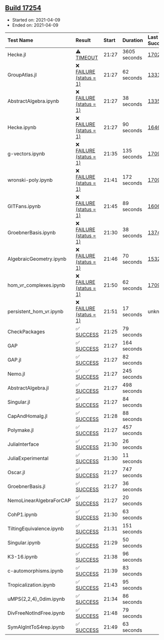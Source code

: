 ## [Build 17254](https://oscarci.mathematik.uni-kl.de/job/oscar/17254/)

* Started on: 2021-04-09
* Ended on: 2021-04-09

| Test Name    | Result | Start | Duration | Last Success | First Failure |
|:-------------|:-------|:------|:---------|:-------------|:--------------|
| Hecke.jl | ⚠ [TIMEOUT](https://oscarci.mathematik.uni-kl.de/job/oscar/17254/artifact/logs/build-17254/Hecke.jl.log) | 21:27 | 3605 seconds | [17022](https://oscarci.mathematik.uni-kl.de/job/oscar/17022/) | [17023](https://oscarci.mathematik.uni-kl.de/job/oscar/17023/) |
| GroupAtlas.jl | ❌ [FAILURE (status = 1)](https://oscarci.mathematik.uni-kl.de/job/oscar/17254/artifact/logs/build-17254/GroupAtlas.jl.log) | 21:27 | 62 seconds | [13311](https://oscarci.mathematik.uni-kl.de/job/oscar/13311/) | [13312](https://oscarci.mathematik.uni-kl.de/job/oscar/13312/) |
| AbstractAlgebra.ipynb | ❌ [FAILURE (status = 1)](https://oscarci.mathematik.uni-kl.de/job/oscar/17254/artifact/logs/build-17254/AbstractAlgebra.ipynb.log) | 21:27 | 38 seconds | [13355](https://oscarci.mathematik.uni-kl.de/job/oscar/13355/) | [13356](https://oscarci.mathematik.uni-kl.de/job/oscar/13356/) |
| Hecke.ipynb | ❌ [FAILURE (status = 1)](https://oscarci.mathematik.uni-kl.de/job/oscar/17254/artifact/logs/build-17254/Hecke.ipynb.log) | 21:27 | 90 seconds | [16463](https://oscarci.mathematik.uni-kl.de/job/oscar/16463/) | [16464](https://oscarci.mathematik.uni-kl.de/job/oscar/16464/) |
| g-vectors.ipynb | ❌ [FAILURE (status = 1)](https://oscarci.mathematik.uni-kl.de/job/oscar/17254/artifact/logs/build-17254/g-vectors.ipynb.log) | 21:35 | 135 seconds | [17099](https://oscarci.mathematik.uni-kl.de/job/oscar/17099/) | [17100](https://oscarci.mathematik.uni-kl.de/job/oscar/17100/) |
| wronski-poly.ipynb | ❌ [FAILURE (status = 1)](https://oscarci.mathematik.uni-kl.de/job/oscar/17254/artifact/logs/build-17254/wronski-poly.ipynb.log) | 21:41 | 172 seconds | [17098](https://oscarci.mathematik.uni-kl.de/job/oscar/17098/) | [17099](https://oscarci.mathematik.uni-kl.de/job/oscar/17099/) |
| GITFans.ipynb | ❌ [FAILURE (status = 1)](https://oscarci.mathematik.uni-kl.de/job/oscar/17254/artifact/logs/build-17254/GITFans.ipynb.log) | 21:45 | 89 seconds | [16068](https://oscarci.mathematik.uni-kl.de/job/oscar/16068/) | [16069](https://oscarci.mathematik.uni-kl.de/job/oscar/16069/) |
| GroebnerBasis.ipynb | ❌ [FAILURE (status = 1)](https://oscarci.mathematik.uni-kl.de/job/oscar/17254/artifact/logs/build-17254/GroebnerBasis.ipynb.log) | 21:30 | 38 seconds | [13748](https://oscarci.mathematik.uni-kl.de/job/oscar/13748/) | [13749](https://oscarci.mathematik.uni-kl.de/job/oscar/13749/) |
| AlgebraicGeometry.ipynb | ❌ [FAILURE (status = 1)](https://oscarci.mathematik.uni-kl.de/job/oscar/17254/artifact/logs/build-17254/AlgebraicGeometry.ipynb.log) | 21:46 | 70 seconds | [15322](https://oscarci.mathematik.uni-kl.de/job/oscar/15322/) | [15323](https://oscarci.mathematik.uni-kl.de/job/oscar/15323/) |
| hom_vr_complexes.ipynb | ❌ [FAILURE (status = 1)](https://oscarci.mathematik.uni-kl.de/job/oscar/17254/artifact/logs/build-17254/hom_vr_complexes.ipynb.log) | 21:50 | 62 seconds | [17099](https://oscarci.mathematik.uni-kl.de/job/oscar/17099/) | [17100](https://oscarci.mathematik.uni-kl.de/job/oscar/17100/) |
| persistent_hom_vr.ipynb | ❌ [FAILURE (status = 1)](https://oscarci.mathematik.uni-kl.de/job/oscar/17254/artifact/logs/build-17254/persistent_hom_vr.ipynb.log) | 21:51 | 17 seconds | unknown | unknown |
| CheckPackages | ✅ [SUCCESS](https://oscarci.mathematik.uni-kl.de/job/oscar/17254/artifact/logs/build-17254/CheckPackages.log) | 21:25 | 79 seconds |  |  |
| GAP | ✅ [SUCCESS](https://oscarci.mathematik.uni-kl.de/job/oscar/17254/artifact/logs/build-17254/GAP.log) | 21:27 | 164 seconds |  |  |
| GAP.jl | ✅ [SUCCESS](https://oscarci.mathematik.uni-kl.de/job/oscar/17254/artifact/logs/build-17254/GAP.jl.log) | 21:27 | 82 seconds |  |  |
| Nemo.jl | ✅ [SUCCESS](https://oscarci.mathematik.uni-kl.de/job/oscar/17254/artifact/logs/build-17254/Nemo.jl.log) | 21:27 | 245 seconds |  |  |
| AbstractAlgebra.jl | ✅ [SUCCESS](https://oscarci.mathematik.uni-kl.de/job/oscar/17254/artifact/logs/build-17254/AbstractAlgebra.jl.log) | 21:27 | 498 seconds |  |  |
| Singular.jl | ✅ [SUCCESS](https://oscarci.mathematik.uni-kl.de/job/oscar/17254/artifact/logs/build-17254/Singular.jl.log) | 21:27 | 84 seconds |  |  |
| CapAndHomalg.jl | ✅ [SUCCESS](https://oscarci.mathematik.uni-kl.de/job/oscar/17254/artifact/logs/build-17254/CapAndHomalg.jl.log) | 21:28 | 88 seconds |  |  |
| Polymake.jl | ✅ [SUCCESS](https://oscarci.mathematik.uni-kl.de/job/oscar/17254/artifact/logs/build-17254/Polymake.jl.log) | 21:27 | 457 seconds |  |  |
| JuliaInterface | ✅ [SUCCESS](https://oscarci.mathematik.uni-kl.de/job/oscar/17254/artifact/logs/build-17254/JuliaInterface.log) | 21:30 | 26 seconds |  |  |
| JuliaExperimental | ✅ [SUCCESS](https://oscarci.mathematik.uni-kl.de/job/oscar/17254/artifact/logs/build-17254/JuliaExperimental.log) | 21:30 | 11 seconds |  |  |
| Oscar.jl | ✅ [SUCCESS](https://oscarci.mathematik.uni-kl.de/job/oscar/17254/artifact/logs/build-17254/Oscar.jl.log) | 21:27 | 747 seconds |  |  |
| GroebnerBasis.jl | ✅ [SUCCESS](https://oscarci.mathematik.uni-kl.de/job/oscar/17254/artifact/logs/build-17254/GroebnerBasis.jl.log) | 21:27 | 36 seconds |  |  |
| NemoLinearAlgebraForCAP | ✅ [SUCCESS](https://oscarci.mathematik.uni-kl.de/job/oscar/17254/artifact/logs/build-17254/NemoLinearAlgebraForCAP.log) | 21:27 | 20 seconds |  |  |
| CohP1.ipynb | ✅ [SUCCESS](https://oscarci.mathematik.uni-kl.de/job/oscar/17254/artifact/logs/build-17254/CohP1.ipynb.log) | 21:30 | 63 seconds |  |  |
| TiltingEquivalence.ipynb | ✅ [SUCCESS](https://oscarci.mathematik.uni-kl.de/job/oscar/17254/artifact/logs/build-17254/TiltingEquivalence.ipynb.log) | 21:31 | 151 seconds |  |  |
| Singular.ipynb | ✅ [SUCCESS](https://oscarci.mathematik.uni-kl.de/job/oscar/17254/artifact/logs/build-17254/Singular.ipynb.log) | 21:29 | 50 seconds |  |  |
| K3-16.ipynb | ✅ [SUCCESS](https://oscarci.mathematik.uni-kl.de/job/oscar/17254/artifact/logs/build-17254/K3-16.ipynb.log) | 21:38 | 96 seconds |  |  |
| c-automorphisms.ipynb | ✅ [SUCCESS](https://oscarci.mathematik.uni-kl.de/job/oscar/17254/artifact/logs/build-17254/c-automorphisms.ipynb.log) | 21:39 | 83 seconds |  |  |
| Tropicalization.ipynb | ✅ [SUCCESS](https://oscarci.mathematik.uni-kl.de/job/oscar/17254/artifact/logs/build-17254/Tropicalization.ipynb.log) | 21:43 | 95 seconds |  |  |
| uMPS(2,2,4)_0dim.ipynb | ✅ [SUCCESS](https://oscarci.mathematik.uni-kl.de/job/oscar/17254/artifact/logs/build-17254/uMPS-2-2-4-_0dim.ipynb.log) | 21:34 | 86 seconds |  |  |
| DivFreeNotIndFree.ipynb | ✅ [SUCCESS](https://oscarci.mathematik.uni-kl.de/job/oscar/17254/artifact/logs/build-17254/DivFreeNotIndFree.ipynb.log) | 21:48 | 79 seconds |  |  |
| SymAlgIntToS4rep.ipynb | ✅ [SUCCESS](https://oscarci.mathematik.uni-kl.de/job/oscar/17254/artifact/logs/build-17254/SymAlgIntToS4rep.ipynb.log) | 21:49 | 63 seconds |  |  |
